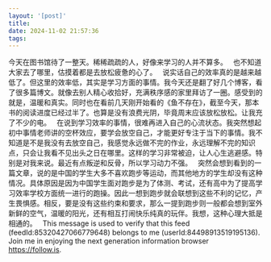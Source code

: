 ```yaml
---
layout: '[post]'
title: 
date: 2024-11-02 21:57:36
tags: 
---
```

今天在图书馆待了一整天。稀稀疏疏的人，好像来学习的人并不算多。
&nbsp;
也不知道大家去了哪里，估摸着都是去放松疲惫的心了。
&nbsp;
说实话自己的效率真的是越来越低了。但这里的效率低，其实是学习方面的事情。我今天还是翻了好几个博客，看了很多篇博文。就像去别人精心收拾好，充满秩序感的家里拜访了一圈。感受到的就是，温暖和真实。同时也在看前几天刚开始看的《鱼不存在》，截至今天，那本书的阅读进度已经过半了。也算是没有浪费光阴，毕竟周末应该放松放松。让我充了不少的电。
&nbsp;
在说到学习效率的事情，很难再进入自己的心流状态。我突然想起初中事情老师讲的空杯效应，要学会放空自己，才能更好专注于当下的事情。我不知道是不是我没有去放空自己，我感觉永远做不完的作业，永远理解不完的知识点，只会让我看不见出头之日在哪里。这样的学习非常被迫，让人心生逃避感。特别是对我来说。最近有点叛逆和反骨，所以学习动力不强。
&nbsp;
突然会想到看到的一篇文章，说的是中国的学生大多不喜欢跑步等运动，而其他地方的学生却没有这种情况。具体原因是因为中国学生面对跑步是为了体测、考试，还有高中为了提高学习效率学校方面统一进行的跑操。因此一想到跑步就会联想到这些不利的记忆，产生畏惧感。相反，要是没有这些约束和要求，那么一提到跑步则一般都会想到室外新鲜的空气，温暖的阳光，还有相互打闹快乐纯真的玩伴。我想，这种心理大抵是相通的。
&nbsp;
This message is used to verify that this feed (feedId:85320427066779648) belongs to me (userId:84498913519195136). Join me in enjoying the next generation information browser https://follow.is.